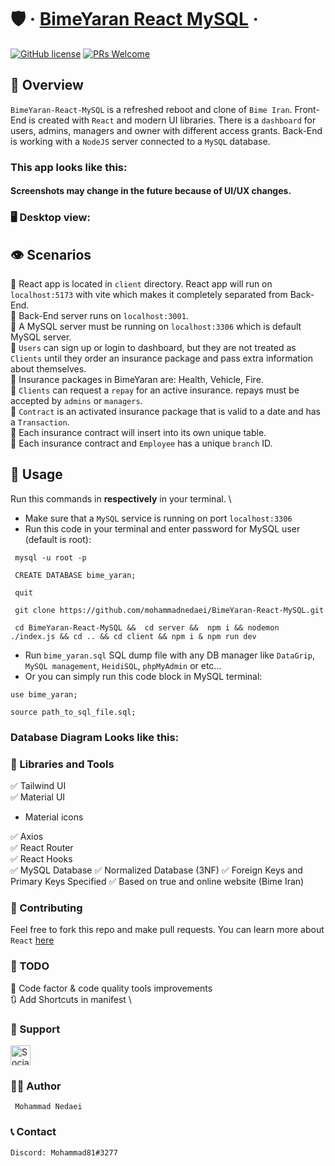 # 🛡️ &middot; [BimeYaran React MySQL](https://github.com/mohammadnedaei/BimeYaran-React-MySQL) &middot;

[![GitHub license](https://img.shields.io/badge/license-MIT-blue.svg)](https://github.com/mohammadnedaei/Nearby-Locations-React/blob/main/LICENSE)
[![PRs Welcome](https://img.shields.io/badge/PRs-welcome-brightgreen.svg)](https://github.com/mohammadnedaei/Nearby-Locations-React/fork)

## 🔎 Overview

`BimeYaran-React-MySQL` is a refreshed reboot and clone of `Bime Iran`. Front-End is created with
`React` and modern UI libraries. There is a `dashboard` for users, admins, managers and owner with 
different access grants. Back-End is working with a `NodeJS` server connected to a `MySQL` database.

### This app looks like this:

#### Screenshots may change in the future because of UI/UX changes.

### 🖥️ Desktop view:
## 👁 Scenarios
🧾 React app is located in `client` directory. React app will run on `localhost:5173` with vite
which makes it completely separated from Back-End. \
🧾 Back-End server runs on `localhost:3001`. \
🧾 A MySQL server must be running on `localhost:3306` which is default MySQL server. \
🧾 `Users` can sign up or login to dashboard, but they are not treated as `Clients` until
they order an insurance package and pass extra information about themselves. \
🧾 Insurance packages in BimeYaran are: Health, Vehicle, Fire. \
🧾 `Clients` can request a `repay` for an active insurance. repays must be accepted by `admins` or `managers`. \
🧾 `Contract` is an activated insurance package that is valid to a date and has a `Transaction`. \
🧾 Each insurance contract will insert into its own unique table. \
🧾 Each insurance contract and `Employee` has a unique `branch` ID.

## 🚀 Usage

Run this commands in **respectively** in your terminal. \
* Make sure that a `MySQL` service is running on port `localhost:3306`
* Run this code in your terminal and enter password for MySQL user (default is root):
```shell
 mysql -u root -p
 
 CREATE DATABASE bime_yaran;

 quit
```
```shell
 git clone https://github.com/mohammadnedaei/BimeYaran-React-MySQL.git

 cd BimeYaran-React-MySQL &&  cd server &&  npm i && nodemon ./index.js && cd .. && cd client && npm i & npm run dev
```
* Run `bime_yaran.sql` SQL dump file with any DB manager like `DataGrip`, `MySQL management`, `HeidiSQL`, `phpMyAdmin` or etc...
* Or you can simply run this code block in MySQL terminal:

```shell
use bime_yaran;

source path_to_sql_file.sql;
```
### Database Diagram Looks like this:


### 🧰 Libraries and Tools

✅ Tailwind UI \
✅ Material UI
- Material icons

✅ Axios \
✅ React Router \
✅ React Hooks \
✅ MySQL Database
✅ Normalized Database (3NF)
✅ Foreign Keys and Primary Keys Specified
✅ Based on true and online website (Bime Iran)

### 🔧 Contributing

Feel free to fork this repo and make pull requests.
You can learn more about `React` [here](https://reactjs.org/)

### 🎯 TODO

🚧 Code factor & code quality tools improvements \
🔃 Add Shortcuts in manifest \

### 💚 Support

<a href="https://sociabuzz.com/mohammadnedaei/donate" target="_blank"><img src="https://img.shields.io/badge/Buy_Me_A_Coffee-FFDD00?style=for-the-badge&logo=buy-me-a-coffee&logoColor=black" height="32px" alt="Sociabuzz"></a>

### ✍🏻 Author

     Mohammad Nedaei

### 📞 Contact

    Discord: Mohammad81#3277